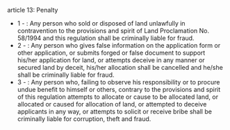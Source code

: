 article 13: Penalty

<ul>
			<li>1 - : Any person who sold or disposed of land unlawfully in contravention to the provisions and spirit of Land Proclamation No. 58&#x2F;1994 and this regulation shall be criminally liable for fraud.<ul>
			</ul></li>			<li>2 - : Any person who gives false information on the application form or other application, or submits forged or false document to support his&#x2F;her application for land, or attempts deceive in any manner or secured land by deceit, his&#x2F;her allocation shall be cancelled and he&#x2F;she shall be criminally liable for fraud.<ul>
			</ul></li>			<li>3 - : Any person who, failing to observe his responsibility or to procure undue benefit to himself or others,
contrary to the provisions and spirit of this regulation attempts to allocate or cause to be allocated land, or allocated or caused for allocation of land, or attempted to deceive applicants in any way, or attempts to solicit or receive bribe shall be criminally liable for corruption, theft and fraud.<ul>
			</ul></li></ul>